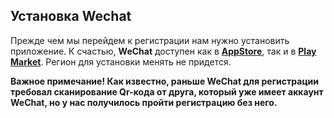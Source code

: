 

## Установка Wechat
Прежде чем мы перейдем к регистрации нам нужно установить приложение. К счастью, **WeChat** доступен как в **[AppStore](https://apps.apple.com/ru/app/wechat/id414478124)**, так и в **[Play Market](https://play.google.com/store/apps/details?id=com.tencent.mm&hl=ru&pli=1)**. Регион для установки менять не придется.  
  
**Важное примечание! Как известно, раньше WeChat для регистрации требовал сканирование Qr-кода от друга, который уже имеет аккаунт WeChat, но у нас получилось пройти регистрацию без него.**
<!--stackedit_data:
eyJoaXN0b3J5IjpbOTI4MjAwNzgsLTIwODg3NDY2MTIsLTE4Nz
EyMTA5NDksLTIwODg3NDY2MTJdfQ==
-->